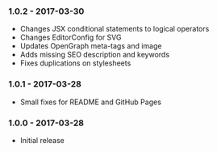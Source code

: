 ### 1.0.2 - 2017-03-30

 * Changes JSX conditional statements to logical operators
 * Changes EditorConfig for SVG
 * Updates OpenGraph meta-tags and image
 * Adds missing SEO description and keywords
 * Fixes duplications on stylesheets

### 1.0.1 - 2017-03-28

 * Small fixes for README and GitHub Pages

### 1.0.0 - 2017-03-28

 * Initial release
